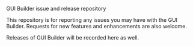 GUI Builder issue and release repository

This repository is for reporting any issues you may have with the GUI Builder. Requests for new features and enhancements are also welcome.

Releases of GUI Builder will be recorded here as well.
